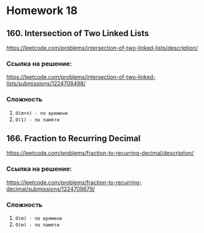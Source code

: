 # Homework 18

## 160. Intersection of Two Linked Lists

https://leetcode.com/problems/intersection-of-two-linked-lists/description/

### Ссылка на решение:

https://leetcode.com/problems/intersection-of-two-linked-lists/submissions/1224708498/

### Сложность

1. `O(m+n) - по времени`
2. `O(1) - по памяти`

## 166. Fraction to Recurring Decimal

https://leetcode.com/problems/fraction-to-recurring-decimal/description/

### Ссылка на решение:

https://leetcode.com/problems/fraction-to-recurring-decimal/submissions/1224709679/

### Сложность

1. `O(m) - по времени`
2. `O(m) - по памяти`